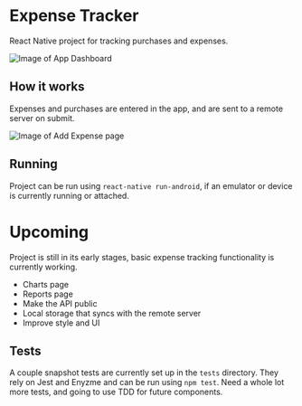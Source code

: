 # Expense Tracker

React Native project for tracking purchases and expenses. 

![Image of App Dashboard](https://s3.amazonaws.com/eewill/images/expenseTrackerSS1.jpg)

## How it works

Expenses and purchases are entered in the app, and are sent to a remote server on submit.

![Image of Add Expense page](https://s3.amazonaws.com/eewill/images/expenseTrackerSS2.jpg)

## Running

Project can be run using `react-native run-android`, if an emulator or device is currently running or attached.

# Upcoming

Project is still in its early stages, basic expense tracking functionality is currently working. 

- Charts page
- Reports page
- Make the API public
- Local storage that syncs with the remote server
- Improve style and UI

## Tests

A couple snapshot tests are currently set up in the `tests` directory. They rely on Jest and Enyzme and can be run using `npm test`. Need a whole lot more tests, and going to use TDD for future components. 